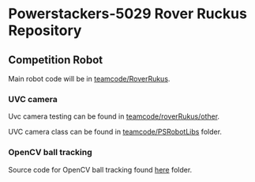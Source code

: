 # Powerstackers-5029 Rover Ruckus Repository

## Competition Robot

Main robot code will be in [teamcode/RoverRukus](https://github.com/robotgenis/PowerStackers5029-RoverRuckus/tree/master/TeamCode/src/main/java/org/firstinspires/ftc/teamcode/roverRuckus).

### UVC camera

Uvc camera testing can be found in [teamcode/roverRukus/other](https://github.com/robotgenis/PowerStackers5029-RoverRuckus/tree/master/TeamCode/src/main/java/org/firstinspires/ftc/teamcode/roverRuckus/other).

UVC camera class can be found in [teamcode/PSRobotLibs](https://github.com/robotgenis/PowerStackers5029-RoverRuckus/tree/master/TeamCode/src/main/java/org/firstinspires/ftc/teamcode/PSRobotLibs) folder.

### OpenCV ball tracking

Source code for OpenCV ball tracking found [here](TeamCode/src/main/java/org/firstinspires/ftc/teamcode/MiniBots) folder.
